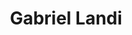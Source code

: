---
# Display name
title: Gabriel Landi
weight: 1

# Is this the primary user of the site?
superuser: false

role: Chair

# Organizations/Affiliations
organizations:
  - name: University of Rochester

social:
  - icon: globe
    icon_pack: fas
    link: 'https://www.pas.rochester.edu/~gtlandi/'
  - icon: envelope
    icon_pack: fas
    link: 'mailto:glandi@ur.rochester.edu'
  # - icon: twitter
  #   icon_pack: fab
  #   link: https://twitter.com/nicoleyh11
  - icon: google-scholar
    icon_pack: ai
    link: https://scholar.google.com/citations?user=zdtouBUAAAAJ&hl=en
  # - icon: github
  #   icon_pack: fab
  #   link: https://github.com/gcushen

# Organizational groups that you belong to (for People widget)
#   Set this to `[]` or comment out if you are not using People widget.
user_groups:
  - Speakers
  - Program Committee
---